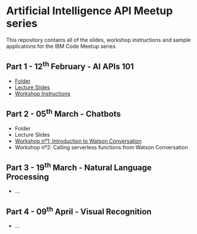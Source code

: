 # Artificial Intelligence API Meetup series

This repository contains all of the slides, workshop instructions and sample applications for the IBM Code Meetup series.

## Part 1 - 12<sup>th</sup> February - AI APIs 101
- [Folder](https://github.com/arlemi/AI_APIs_Workshops/tree/master/AI_APIs_101)
- [Lecture Slides](https://github.com/arlemi/AI_APIs_Workshops/blob/master/AI_APIs_101/meetup1.pdf)
- [Workshop Instructions](https://github.com/arlemi/AI_APIs_Workshops/tree/master/AI_APIs_101/README.md)

## Part 2 - 05<sup>th</sup> March - Chatbots
- Folder 
- Lecture Slides
- [Workshop nº1: Introduction to Watson Conversation](https://github.com/jeancarl/chatbot-workshop/blob/master/training.md)
- Workshop nº2: Calling serverless functions from Watson Conversation
 
## Part 3 - 19<sup>th</sup> March - Natural Language Processing
- ...

## Part 4 - 09<sup>th</sup> April - Visual Recognition
- ...
